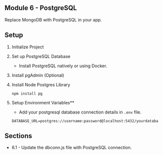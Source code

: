 ## Module 6 - PostgreSQL

Replace MongoDB with PostgreSQL in your app.

## Setup

1. Initialize Project
2. Set up PostgreSQL Database
    - Install PostgreSQL natively or using Docker.
3. Install pgAdmin (Optional)
4. Install Node Postgres Library
    
    ```
    npm install pg
    ```
    
5. Setup Environment Variables**
    - Add your postgresql database connection details in `.env` file.
    
    ```
    DATABASE_URL=postgres://username:password@localhost:5432/yourdatabase
    ```
    

## Sections
- 6.1 - Update the dbconn.js file with PostgreSQL connection.
